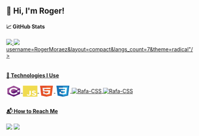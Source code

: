 ## 👋 Hi, I'm Roger!  
<div> 
   <h4>📈 GitHub Stats </h4>
  <a href="https://github.com/RogerMoraez">
  <img height="180em" src="https://github-readme-stats.vercel.app/api?username=RogerMoraez&show_icons=true&theme=radical"/>
  <img src="https://rogermoraez-github-readme-stats.vercel.app/api?username=RogerMoraez&show_icons=true&theme=radical&count_private=true" />
username=RogerMoraez&layout=compact&langs_count=7&theme=radical"/>
</div> 
    
<div style="display: inline_block"><br>
  <h4>🚀 Technologies I Use</h4>
  <img align="center" alt="Rafa-Csharp" height="30" width="40" src="https://raw.githubusercontent.com/devicons/devicon/master/icons/csharp/csharp-original.svg">
  <img align="center" alt="Rafa-Js" height="30" width="40" src="https://raw.githubusercontent.com/devicons/devicon/master/icons/javascript/javascript-plain.svg">
  <img align="center" alt="Rafa-HTML" height="30" width="40" src="https://raw.githubusercontent.com/devicons/devicon/master/icons/html5/html5-original.svg">
  <img align="center" alt="Rafa-CSS" height="30" width="40" src="https://raw.githubusercontent.com/devicons/devicon/master/icons/css3/css3-original.svg">
  <img align="center" alt="Rafa-CSS" height="30" width="40" src="https://cdn.jsdelivr.net/gh/devicons/devicon@latest/icons/visualstudio/visualstudio-original.svg" />
  <img align="center" alt="Rafa-CSS" height="30" width="40" src="https://cdn.jsdelivr.net/gh/devicons/devicon@latest/icons/rider/rider-original.svg" />
</div>

##

<div>
  <h4> 📬 How to Reach Me </h4>
  <a href="https://www.linkedin.com/in/roger-reis-68623926b/" target="_blank"><img src="https://img.shields.io/badge/-LinkedIn-%230077B5?style=for-the-badge&logo=linkedin&logoColor=white" target="_blank"></a> 
  <a href = "mailto:moraesroger125@gmail.com"><img src= https://img.shields.io/badge/Gmail-D14836?style=for-the-badge&logo=gmail&logoColor=white </a>
</div>
